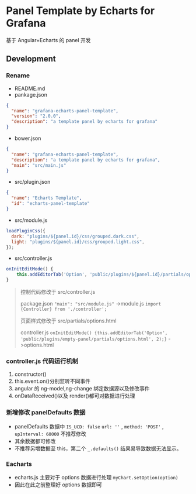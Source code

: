 # Panel Template by Echarts for Grafana

基于 Angular+Echarts 的 panel 开发

## Development

### Rename

- README.md
- pankage.json

```json
{
  "name": "grafana-echarts-panel-template",
  "version": "2.0.0",
  "description": "a template panel by echarts for grafana"
}
```

- bower.json

```json
{
  "name": "grafana-echarts-panel-template",
  "description": "a template panel by echarts for grafana",
  "main": "src/main.js"
}
```

- src/plugin.json

```json
{
  "name": "Echarts Template",
  "id": "echarts-panel-template"
}
```

- src/module.js

```js
loadPluginCss({
  dark: "plugins/${panel.id}/css/grouped.dark.css",
  light: "plugins/${panel.id}/css/grouped.light.css",
});
```

- src/controller.js

```js
onInitEditMode() {
    this.addEditorTab('Option', 'public/plugins/${panel.id}/partials/options.html', 2);
}
```

> 控制代码修改于 src/controller.js
>
> package.json `"main": "src/module.js"` ->module.js `import {Controller} from './controller';`
>
> 页面样式修改于 src/partials/options.html
>
> controller.js `onInitEditMode() {this.addEditorTab('Option', 'public/plugins/empty-panel/partials/options.html', 2);}` ->options.html

### controller.js 代码运行机制

1. constructor()
2. this.event.on()分别监听不同事件
3. angular 的 ng-model,ng-change 绑定数据源以及修改事件
4. onDataReceived()以及 render()都可对数据进行处理

### 新增修改 panelDefaults 数据

- panelDefaults 数据中 `IS_UCD: false` `url: ''` , `method: 'POST'` , `upInterval: 60000` 不推荐修改
- 其余数据都可修改
- 不推荐另增数据至 this，第二个 `_.defaults()` 结果易导致数据无法显示。

### Eacharts

- echarts.js 主要对于 options 数据进行处理 `myChart.setOption(option)`
- 因此在此之前整理好 options 数据即可
